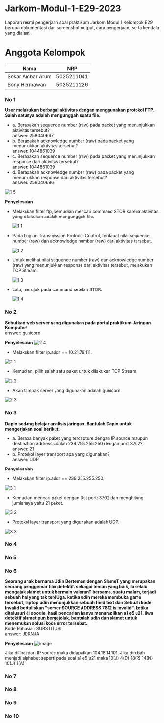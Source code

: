 # Jarkom-Modul-1-E29-2023

Laporan resmi pengerjaan soal praktikum Jarkom Modul 1 Kelompok E29 berupa dokumentasi dan screenshot output, cara pengerjaan, serta kendala yang dialami.

# Anggota Kelompok
| Nama | NRP |
| --- | --- |
| Sekar Ambar Arum | 5025211041 |
| Sony Hermawan | 5025211226 |

### No 1
**User melakukan berbagai aktivitas dengan menggunakan protokol FTP. Salah satunya adalah mengunggah suatu file.** <br />
+ a. Berapakah sequence number (raw) pada packet yang menunjukkan aktivitas tersebut? <br />
answer: 258040667 <br />
+ b. Berapakah acknowledge number (raw) pada packet yang menunjukkan aktivitas tersebut? <br />
answer: 1044861039 <br />
+ c. Berapakah sequence number (raw) pada packet yang menunjukkan response dari aktivitas tersebut? <br />
answer: 1044861039 <br />
+ d. Berapakah acknowledge number (raw) pada packet yang menunjukkan response dari aktivitas tersebut? <br />
answer: 258040696 <br />

![1 5](https://github.com/AdonisZK/Jarkom-Modul-1-E29-2023/assets/90591077/edbbeb05-c0db-4355-ada4-cc3ab05fd43f) <br />

**Penyelesaian**
- Melakukan filter ftp, kemudian mencari command STOR karena aktivitas yang dilakukan adalah mengunggah file.
  
  ![1 1](https://github.com/AdonisZK/Jarkom-Modul-1-E29-2023/assets/90591077/b02b6103-41a5-414e-9e59-76e8ac95d39f)

- Pada bagian Transmission Protocol Control, terdapat nilai sequence number (raw) dan acknowledge number (raw) dari aktivitas tersebut.
  
  ![1 2](https://github.com/AdonisZK/Jarkom-Modul-1-E29-2023/assets/90591077/e779fd26-7ab8-4146-9f13-a6c858887b5f)

- Untuk melihat nilai sequence number (raw) dan acknowledge number (raw) yang menunjukkan response dari aktivitas tersebut, melakukan TCP Stream.
  
  ![1 3](https://github.com/AdonisZK/Jarkom-Modul-1-E29-2023/assets/90591077/dacbf881-6f35-4bcc-8895-316a6f9d41de)

- Lalu, merujuk pada command setelah STOR.
  
  ![1 4](https://github.com/AdonisZK/Jarkom-Modul-1-E29-2023/assets/90591077/d94587c5-e86d-4b3f-a75b-03a98bbf5af6)

### No 2
**Sebutkan web server yang digunakan pada portal praktikum Jaringan Komputer!** <br />
answer: gunicorn <br />

**Penyelesaian**
![2 4](https://github.com/AdonisZK/Jarkom-Modul-1-E29-2023/assets/90591077/8a078b41-9f9d-4f26-aac0-94919cbef183)

- Melakukan filter ip.addr == 10.21.78.111.
  
![2 1](https://github.com/AdonisZK/Jarkom-Modul-1-E29-2023/assets/90591077/22ba8796-1922-4ea9-bc21-818cce279cf1)

- Kemudian, pilih salah satu paket untuk dilakukan TCP Stream.
  
![2 2](https://github.com/AdonisZK/Jarkom-Modul-1-E29-2023/assets/90591077/a31f52c2-8dd3-4e28-b9cf-46a19dbcc893)

- Akan tampak server yang digunakan adalah gunicorn.
  
![2 3](https://github.com/AdonisZK/Jarkom-Modul-1-E29-2023/assets/90591077/ef85a7aa-950b-4350-9e06-b7637bed846c)

### No 3
**Dapin sedang belajar analisis jaringan. Bantulah Dapin untuk mengerjakan soal berikut:**
+ a. Berapa banyak paket yang tercapture dengan IP source maupun destination address adalah 239.255.255.250 dengan port 3702? <br />
answer: 21 <br />
+ b. Protokol layer transport apa yang digunakan? <br />
answer: UDP <br />

**Penyelesaian**
- Melakukan filter ip.addr == 239.255.255.250.

![3 1](https://github.com/AdonisZK/Jarkom-Modul-1-E29-2023/assets/90591077/692ff951-896a-4ad6-b3f5-5f311a93fa5c)

- Kemudian mencari paket dengan Dst port: 3702 dan menghitung jumlahnya yaitu 21 paket.

![3 2](https://github.com/AdonisZK/Jarkom-Modul-1-E29-2023/assets/90591077/748f143b-442a-4cff-a1f3-0ac43a147148)

- Protokol layer transport yang digunakan adalah UDP.

![3 3](https://github.com/AdonisZK/Jarkom-Modul-1-E29-2023/assets/90591077/c128d096-df23-472b-a2f4-af2b521d0899)
  

### No 4
### No 5
### No 6
**Seorang anak bernama Udin Berteman dengan SlameT yang merupakan seorang penggemar film detektif. sebagai teman yang baik, Ia selalu mengajak slamet untuk bermain valoranT bersama. suatu malam, terjadi sebuah hal yang tak terdUga. ketika udin mereka membuka game tersebut, laptop udin menunjukkan sebuah field text dan Sebuah kode Invalid bertuliskan "server SOURCE ADDRESS 7812 is invalid". ketika ditelusuri di google, hasil pencarian hanya menampilkan a1 e5 u21. jiwa detektif slamet pun bergejolak. bantulah udin dan slamet untuk menemukan solusi kode error tersebut.** <br />
Kode Rahasia : SUBSTITUSI <br />
answer: JDRNJA <br />

**Penyelesaian**
![image](https://github.com/AdonisZK/Jarkom-Modul-1-E29-2023/assets/48209612/23a03e41-b7f8-4cfb-b455-ca560b896cd0)

Jika dilihat dari IP source maka didapatkan 104.18.14.101. Jika dirubah menjadi alphabet seperti pada soal a1 e5 u21 maka 10(J) 4(D) 18(R) 14(N) 10(J) 1(A) <br />

### No 7
### No 8
### No 9
### No 10
